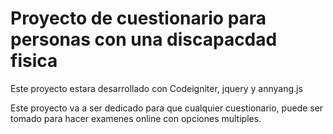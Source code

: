 # Proyecto de cuestionario para personas con una discapacdad fisica
Este proyecto estara desarrollado con Codeigniter, jquery y annyang.js

Este proyecto va a ser dedicado para que cualquier cuestionario, puede ser tomado para hacer examenes online con opciones multiples.
